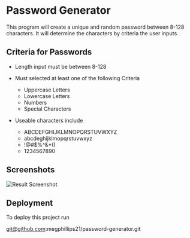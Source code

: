 
# Password Generator

This program will create a unique and random password between 8-128 characters. It will determine the characters by criteria the user inputs. 




## Criteria for Passwords

- Length input must be between 8-128
- Must selected at least one of the following Criteria
    - Uppercase Letters
    - Lowercase Letters
    - Numbers
    - Special Characters

- Useable characters include
    - ABCDEFGHIJKLMNOPQRSTUVWXYZ
    - abcdeghijklmopqrstuvwxyz
    - !@#$%^&*()
    - 1234567890

    

  
## Screenshots

![Result Screenshot](https://github.com/megphillips21/password-generator/issues/1#issue-1034643171)

  ## Deployment

To deploy this project run


git@github.com:megphillips21/password-generator.git

